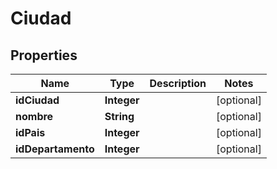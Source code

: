 

# Ciudad

## Properties

Name | Type | Description | Notes
------------ | ------------- | ------------- | -------------
**idCiudad** | **Integer** |  |  [optional]
**nombre** | **String** |  |  [optional]
**idPais** | **Integer** |  |  [optional]
**idDepartamento** | **Integer** |  |  [optional]



